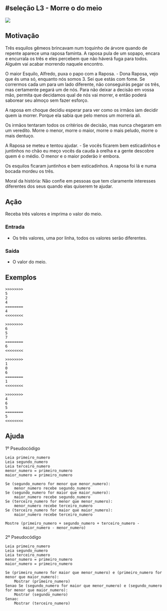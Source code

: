 ## #seleção L3 - Morre o do meio


![](https://raw.githubusercontent.com/qxcodefup/arcade/master/base/036/__capa.jpg)

## Motivação

Três esquilos gêmeos brincavam num toquinho de árvore quando de repente aparece uma raposa faminta. A raposa pula de um sopapo, encara e encurrala os três e eles percebem que não háverá fuga para todos. Alguém vai acabar morrendo naquele encontro.

O maior Esquilo, Alfredo, puxa o papo com a Raposa.
\- Dona Raposa, vejo que és uma só, enquanto nós somos 3. Sei que estás com fome. Se corrermos cada um para um lado diferente, não conseguirás pegar os três, mas certamente pegará um de nós. Para não deixar a decisão em vossa mão, permita que decidamos qual de nós vai morrer, e então poderá saborear seu almoço sem fazer esforço.

A raposa em choque decidiu esperar para ver como os irmãos iam decidir quem ia morrer. Porque ela sabia que pelo menos um morreria ali.

Os irmãos tentaram todos os critérios de decisão, mas nunca chegaram em um veredito. Morre o menor, morre o maior, morre o mais peludo, morre o mais dentuço.

A Raposa se meteu e tentou ajudar.
\- Se vocês ficarem bem esticadinhos e juntinhos no chão eu meço vocês da cauda à orelha e a gente descobre quem é o médio. O menor e o maior poderão ir embora.

Os esquilos ficaram juntinhos e bem esticadinhos. A raposa foi lá e numa bocada mordeu os três.

Moral da história: Não confie em pessoas que tem claramente interesses diferentes dos seus quando elas quiserem te ajudar.

## Ação

Receba três valores e imprima o valor do meio.

### Entrada

* Os três valores, uma por linha, todos os valores serão diferentes.

### Saída

* O valor do meio.

## Exemplos

```
>>>>>>>>
5
2
4
========
4
<<<<<<<<

>>>>>>>>
6
5
7
========
6
<<<<<<<<

>>>>>>>>
1
0
6
========
1
<<<<<<<<

>>>>>>>>
4
6
5
========
5
<<<<<<<<
```

## Ajuda

1º Pseudocódigo
```
Leia primeiro_numero
Leia segundo_numero
Leia terceiro_numero
menor_numero = primeiro_numero
maior_numero = primeiro_numero

Se (segundo_numero for menor que menor_numero):
    menor_numero recebe segundo_numero
Se (segundo_numero for maior que maior_numero):
    maior_numero recebe segundo_numero
Se (terceiro_numero for menor que menor_numero):
    menor_numero recebe terceiro_numero
Se (terceiro_numero for maior que maior_numero):
    maior_numero recebe terceiro_numero
    
Mostre (primeiro_numero + segundo_numero + terceiro_numero - 
        maior_numero - menor_numero)
``` 

2º Pseudocódigo

``` 
Leia primeiro_numero
Leia segundo_numero
Leia terceiro_numero
menor_numero = primeiro_numero
maior_numero = primeiro_numero

Se (primeiro_numero for maior que menor_numero) e (primeiro_numero for menor que maior_numero):
    Mostrar (primeiro_numero)
Senao Se (segundo_numero for maior que menor_numero) e (segundo_numero for menor que maior_numero):
    Mostrar (segundo_numero)
Senao:
    Mostrar (terceiro_numero)
``` 